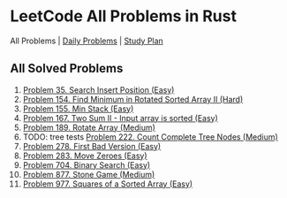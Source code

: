 LeetCode All Problems in Rust
=============================

All Problems | [Daily Problems](DAILY) | [Study Plan](STUDY_PLAN)

All Solved Problems
-------------------

1. [Problem 35. Search Insert Position (Easy)](problem_0035/README)
2. [Problem 154. Find Minimum in Rotated Sorted Array II (Hard)](problem_0154/README)
3. [Problem 155. Min Stack (Easy)](problem_0155/README)
4. [Problem 167. Two Sum II - Input array is sorted (Easy)](problem_0167/README)
5. [Problem 189. Rotate Array (Medium)](problem_0189/README)
6. TODO: tree tests [Problem 222. Count Complete Tree Nodes (Medium)](problem_0222/README)
7. [Problem 278. First Bad Version (Easy)](problem_0278/README)
8. [Problem 283. Move Zeroes (Easy)](problem_0283/README)
9. [Problem 704. Binary Search (Easy)](problem_0704/README)
10. [Problem 877. Stone Game (Medium)](problem_0877/README)
11. [Problem 977. Squares of a Sorted Array (Easy)](problem_0977/README)
